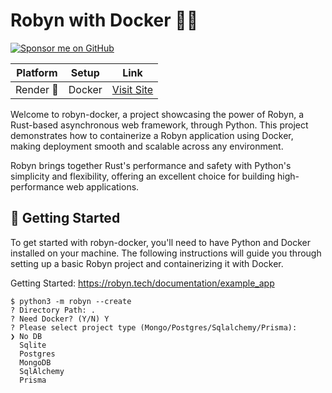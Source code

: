 # Robyn with Docker 🐳🦀
<a href="https://github.com/sponsors/mattmajestic"><img src="https://img.shields.io/badge/Sponsor-GitHub-black?style=for-the-badge&logo=github" alt="Sponsor me on GitHub"></a>

| Platform | Setup | Link |
| -------- | ----- | ---- |
| Render 🐳 | Docker | [Visit Site](https://robyn-docker.onrender.com/) |

Welcome to robyn-docker, a project showcasing the power of Robyn, a Rust-based asynchronous web framework, through Python. This project demonstrates how to containerize a Robyn application using Docker, making deployment smooth and scalable across any environment.

Robyn brings together Rust's performance and safety with Python's simplicity and flexibility, offering an excellent choice for building high-performance web applications.

## 🚀 Getting Started

To get started with robyn-docker, you'll need to have Python and Docker installed on your machine. The following instructions will guide you through setting up a basic Robyn project and containerizing it with Docker.

Getting Started: https://robyn.tech/documentation/example_app

```
$ python3 -m robyn --create
? Directory Path: .
? Need Docker? (Y/N) Y
? Please select project type (Mongo/Postgres/Sqlalchemy/Prisma):
❯ No DB
  Sqlite
  Postgres
  MongoDB
  SqlAlchemy
  Prisma
```
